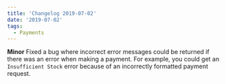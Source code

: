 ```yaml
---
title: 'Changelog 2019-07-02'
date: '2019-07-02'
tags:
  - Payments
---
```

**Minor** Fixed a bug where incorrect error messages could be returned if there was an error when making a payment. For example, you could get an `Insufficient Stock` error because of an incorrectly formatted payment request.
